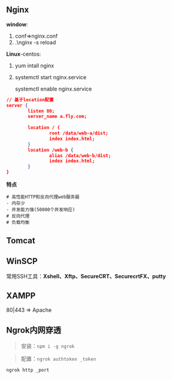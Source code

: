## Nginx

**window**:

1. conf=>nginx.conf
2. .\nginx -s reload

**Linux**-centos:

1. yum intall nginx

2. systemctl start nginx.service

   systemctl enable nginx.service

```json
// 基于location配置
server {
        listen 80;
        server_name a.fly.com;
        
    	location / { 
                root /data/web-a/dist;
                index index.html;
        }
        location /web-b { 
                alias /data/web-b/dist;
                index index.html;
        }
}
```

**特点**

~~~shell
# 高性能HTTP和反向代理web服务器
- 内存少
- 并发能力强(50000个并发响应)
# 反向代理
# 负载均衡
~~~

## Tomcat



## WinSCP

常用SSH工具：**Xshell、Xftp、SecureCRT、SecurecrtFX、putty**

## XAMPP

80|443 => Apache



## Ngrok内网穿透

> 安装：`npm i -g ngrok`

> 配置：`ngrok authtoken _token`

~~~shell
ngrok http _port
~~~

